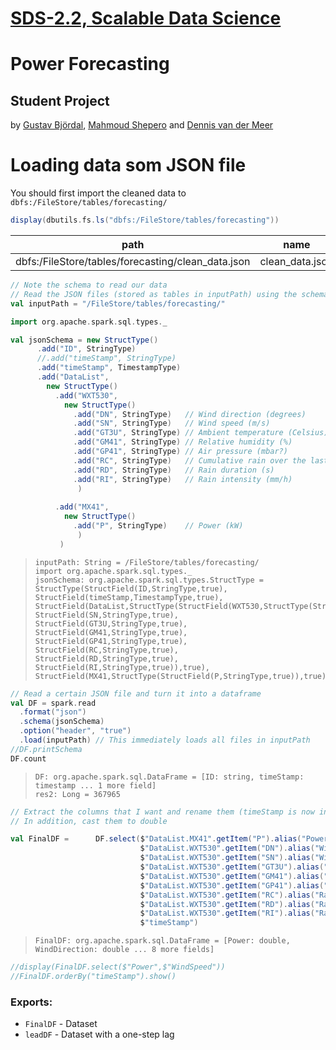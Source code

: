 [SDS-2.2, Scalable Data Science](https://lamastex.github.io/scalable-data-science/sds/2/2/)
===========================================================================================

Power Forecasting
=================

Student Project
---------------

by [Gustav Björdal](https://www.linkedin.com/in/gustav-bj%C3%B6rdal-180461155/), [Mahmoud Shepero](https://www.linkedin.com/in/mahmoudshepero/) and [Dennis van der Meer](https://www.linkedin.com/in/dennis-van-der-meer-79463b94/)

Loading data som JSON file
==========================

You should first import the cleaned data to `dbfs:/FileStore/tables/forecasting/`

``` scala
display(dbutils.fs.ls("dbfs:/FileStore/tables/forecasting"))
```

| path                                                | name             | size        |
|-----------------------------------------------------|------------------|-------------|
| dbfs:/FileStore/tables/forecasting/clean\_data.json | clean\_data.json | 7.1327975e7 |

``` scala
// Note the schema to read our data
// Read the JSON files (stored as tables in inputPath) using the schema
val inputPath = "/FileStore/tables/forecasting/"

import org.apache.spark.sql.types._

val jsonSchema = new StructType()
      .add("ID", StringType)
      //.add("timeStamp", StringType)
      .add("timeStamp", TimestampType)
      .add("DataList", 
        new StructType()
          .add("WXT530",
            new StructType()
              .add("DN", StringType)   // Wind direction (degrees) 
              .add("SN", StringType)   // Wind speed (m/s)
              .add("GT3U", StringType) // Ambient temperature (Celsius)
              .add("GM41", StringType) // Relative humidity (%)
              .add("GP41", StringType) // Air pressure (mbar?)
              .add("RC", StringType)   // Cumulative rain over the last month (L?)
              .add("RD", StringType)   // Rain duration (s)
              .add("RI", StringType)   // Rain intensity (mm/h)
               )
        
          .add("MX41",
            new StructType()
              .add("P", StringType)    // Power (kW) 
               )
           )
```

>     inputPath: String = /FileStore/tables/forecasting/
>     import org.apache.spark.sql.types._
>     jsonSchema: org.apache.spark.sql.types.StructType = StructType(StructField(ID,StringType,true), StructField(timeStamp,TimestampType,true), StructField(DataList,StructType(StructField(WXT530,StructType(StructField(DN,StringType,true), StructField(SN,StringType,true), StructField(GT3U,StringType,true), StructField(GM41,StringType,true), StructField(GP41,StringType,true), StructField(RC,StringType,true), StructField(RD,StringType,true), StructField(RI,StringType,true)),true), StructField(MX41,StructType(StructField(P,StringType,true)),true)),true))

``` scala
// Read a certain JSON file and turn it into a dataframe
val DF = spark.read
  .format("json")
  .schema(jsonSchema)
  .option("header", "true")
  .load(inputPath) // This immediately loads all files in inputPath
//DF.printSchema
DF.count
```

>     DF: org.apache.spark.sql.DataFrame = [ID: string, timeStamp: timestamp ... 1 more field]
>     res2: Long = 367965

``` scala
// Extract the columns that I want and rename them (timeStamp is now included, which saves some steps)
// In addition, cast them to double

val FinalDF =      DF.select($"DataList.MX41".getItem("P").alias("Power").cast(DoubleType),
                             $"DataList.WXT530".getItem("DN").alias("WindDirection").cast(DoubleType),
                             $"DataList.WXT530".getItem("SN").alias("WindSpeed").cast(DoubleType),
                             $"DataList.WXT530".getItem("GT3U").alias("Temperature").cast(DoubleType),
                             $"DataList.WXT530".getItem("GM41").alias("RH").cast(DoubleType),
                             $"DataList.WXT530".getItem("GP41").alias("AP").cast(DoubleType),
                             $"DataList.WXT530".getItem("RC").alias("RainCumulative").cast(DoubleType),
                             $"DataList.WXT530".getItem("RD").alias("RainDur").cast(DoubleType),
                             $"DataList.WXT530".getItem("RI").alias("RainIntens").cast(DoubleType),
                             $"timeStamp")
```

>     FinalDF: org.apache.spark.sql.DataFrame = [Power: double, WindDirection: double ... 8 more fields]

``` scala
//display(FinalDF.select($"Power",$"WindSpeed"))
//FinalDF.orderBy("timeStamp").show()
```

### Exports:

-   `FinalDF` - Dataset
-   `leadDF` - Dataset with a one-step lag